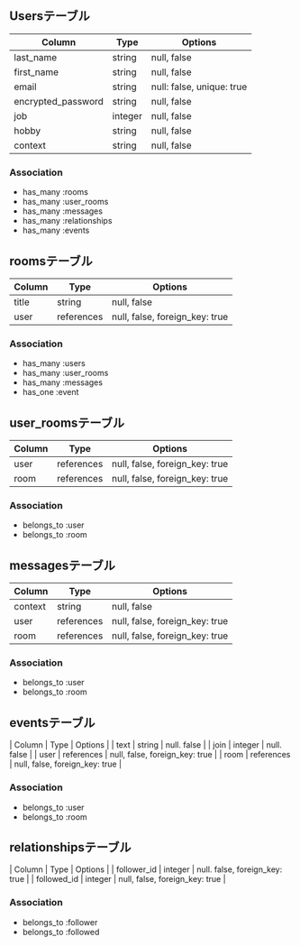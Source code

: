 ## Usersテーブル

| Column             | Type    | Options                   |
| ------------------ | ------- | ------------------------- |
| last_name          | string  | null, false               |
| first_name         | string  | null, false               |
| email              | string  | null: false, unique: true |
| encrypted_password | string  | null, false               |
| job                | integer | null, false               |
| hobby              | string  | null, false               |
| context            | string  | null, false               |

### Association

- has_many :rooms
- has_many :user_rooms
- has_many :messages
- has_many :relationships
- has_many :events

## roomsテーブル

| Column             | Type       | Options                        |
| ------------------ | ---------- | ------------------------------ |
| title              | string     | null, false                    |
| user               | references | null, false, foreign_key: true |

### Association

- has_many :users
- has_many :user_rooms
- has_many :messages
- has_one  :event

## user_roomsテーブル

| Column             | Type       | Options                        |
| ------------------ | ---------- | ------------------------------ |
| user               | references | null, false, foreign_key: true |
| room               | references | null, false, foreign_key: true |

### Association

- belongs_to :user
- belongs_to :room

## messagesテーブル

| Column             | Type       | Options                        |
| ------------------ | ---------- | ------------------------------ |
| context            | string     | null, false                    |
| user               | references | null, false, foreign_key: true |
| room               | references | null, false, foreign_key: true |

### Association

- belongs_to :user
- belongs_to :room

## eventsテーブル

| Column            | Type        | Options                         |
| text              | string      | null. false                     |
| join              | integer     | null. false                     |
| user              | references  | null, false, foreign_key: true  |
| room              | references  | null, false, foreign_key: true  |

### Association

- belongs_to :user
- belongs_to :room

## relationshipsテーブル

| Column            | Type        | Options                         |
| follower_id       | integer     | null. false, foreign_key: true  |
| followed_id       | integer     | null, false, foreign_key: true  |

### Association

- belongs_to :follower
- belongs_to :followed